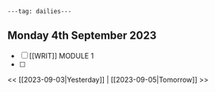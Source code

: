 ```
---tag: dailies---
```

## Monday 4th September 2023

- [ ] [[WRIT]] MODULE 1
- [ ] 
<< [[2023-09-03|Yesterday]] | [[2023-09-05|Tomorrow]] >>




